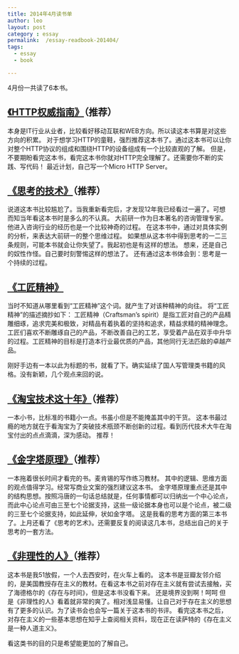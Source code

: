 ```yaml
---
title: 2014年4月读书单
author: leo
layout: post
category : essay
permalink:  /essay-readbook-201404/
tags: 
  - essay
  - book

---
```


4月份一共读了6本书。

## [《HTTP权威指南》](http://book.douban.com/subject/10746113/)（推荐）
本身是IT行业从业者，比较看好移动互联和WEB方向。所以读这本书算是对这些方向的积累。
对于想学习HTTP的童鞋，强烈推荐这本书了。通过这本书可以让你对整个HTTP协议的组成和围绕HTTP的设备组成有一个比较直观的了解。
但是，不要期盼看完这本书，看完这本书你就对HTTP完全理解了。还需要你不断的实践、写代码！
最近计划，自己写一个Micro HTTP Server。


## [《思考的技术》](http://book.douban.com/subject/5325852/)（推荐）
说道这本书比较尴尬了。当我重新看完后，才发现12年我已经看过一遍了。可想而知当年看这本书时是多么的不认真。
大前研一作为日本著名的咨询管理专家。他进入咨询行业的经历也是一个比较神奇的过程。
在这本书中，通过对具体实例的分析，来表达大前研一的整个思维过程。
如果想从这本书中得到思考的一二三条规则，可能本书就会让你失望了。我起初也是有这样的想法。
想来，还是自己的奴性作怪。自己要时刻警惕这样的想法了。
还有通过这本书体会到：思考是一个持续的过程。


## [《工匠精神》](http://book.douban.com/subject/24502209/)
当时不知道从哪里看到“工匠精神”这个词。就产生了对该种精神的向往。
将“工匠精神”的描述摘抄如下：
工匠精神（Craftsman’s spirit）是指工匠对自己的产品精雕细琢，追求完美和极致，对精品有着执着的坚持和追求，精益求精的精神理念。工匠们喜欢不断雕琢自己的产品，不断改善自己的工艺，享受着产品在双手中升华的过程。工匠精神的目标是打造本行业最优质的产品，其他同行无法匹敌的卓越产品。

刚好手边有一本以此为标题的书，就看了下。确实延续了国人写管理类书籍的风格。没有新颖，几个观点来回的说。


## [《淘宝技术这十年》](http://book.douban.com/subject/24335672/)（推荐）
一本小书，比标准的书籍小一点。书虽小但是不能掩盖其中的干货。
这本书最过瘾的地方就在于看淘宝为了突破技术瓶颈不断创新的过程。看到历代技术大牛在淘宝付出的点点滴滴，深为感动。
推荐！


## [《金字塔原理》](http://book.douban.com/subject/4882120/)（推荐）
一本拖着很长时间才看完的书。麦肯锡的写作练习教材。
其中的逻辑、思维方面的观点值得学习。经常写商业文案的强烈建议这本书。
金字塔原理重点还是其中的结构思想。按照冯唐的一句话总结就是，任何事情都可以归纳出一个中心论点，而此中心论点可由三至七个论据支持，这些一级论据本身也可以是个论点，被二级的三至七个论据支持，如此延伸，状如金字塔。 
这是我看的思考方面的第三本书了。上月还看了《思考的艺术》。还需要反复的阅读这几本书，总结出自己的关于思考的一套方法。


## [《非理性的人》](http://book.douban.com/subject/19962341/)（推荐）
这本书是我51放假，一个人去西安时，在火车上看的。
这本书是豆瓣友邻介绍的，是美国教授存在主义的教材。在看这本书之前对存在主义就有尝试去接触，买了海德格尔的《存在与时间》，但是这本书没看下来。
还是境界没到啊！呵呵
但是《非理性的人》看着就非常的爽了。相对浅显易懂。让自己对于存在主义的思想有了更多的认识。为了读书会也会写一篇关于这本书的书评。
看完这本书之后，对存在主义的一些基本思想在知乎上查阅相关资料，现在正在读萨特的《存在主义是一种人道主义》。

看这类书的目的只是希望能更加的了解自己。
